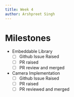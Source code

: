 ```yaml
---
title: Week 4
author: Arshpreet Singh
---
```

# Milestones
- Embeddable Library
	- [ ] Github Issue Raised
	- [ ] PR raised
	- [ ] PR review and merged
- Camera Implementation
	- [ ] Github Issue Raised
	- [ ] PR raised
	- [ ] PR reviewed and merged
